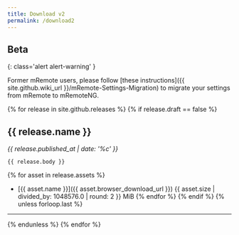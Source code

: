```yaml
---
title: Download v2
permalink: /download2
---
```


## Beta
{: class='alert alert-warning' }

Former mRemote users, please follow [these instructions]({{ site.github.wiki_url }}/mRemote-Settings-Migration) to migrate your settings from mRemote to mRemoteNG.

{% for release in site.github.releases %}
{% if release.draft == false %}
## {{ release.name }}
*{{ release.published_at | date: '%c' }}*

```
{{ release.body }}
```
{% for asset in release.assets %}
* [{{ asset.name }}]({{ asset.browser_download_url }}) <span class='badge' title='{{ asset.size }} bytes'>{{ asset.size | divided_by: 1048576.0 | round: 2 }} MiB</span>
{% endfor %}
{% endif %}
{% unless forloop.last %}
---
{% endunless %}
{% endfor %}